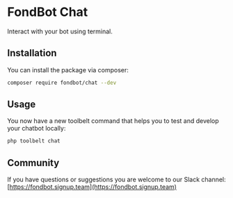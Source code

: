 # FondBot Chat

Interact with your bot using terminal.

## Installation

You can install the package via composer:

```bash
composer require fondbot/chat --dev
```

## Usage

You now have a new toolbelt command that helps you to test and develop your chatbot locally:

```php
php toolbelt chat
```

## Community

If you have questions or suggestions you are welcome to our Slack channel:
[https://fondbot.signup.team](https://fondbot.signup.team)
